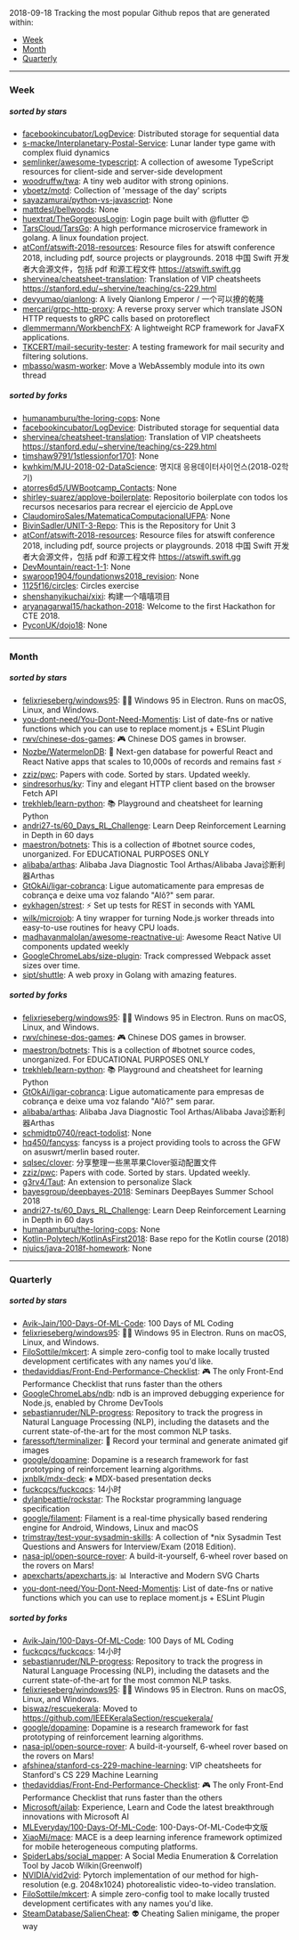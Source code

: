2018-09-18
Tracking the most popular Github repos that are generated within: 
* [Week](https://github.com/polebug/github_trending_spider/blob/master/2018-09-18.md#week)
* [Month](https://github.com/polebug/github_trending_spider/blob/master/2018-09-18.md#month)
* [Quarterly](https://github.com/polebug/github_trending_spider/blob/master/2018-09-18.md#quarterly)
--- 
### Week 
##### sorted by stars 
* [facebookincubator/LogDevice](https://github.com/facebookincubator/LogDevice): Distributed storage for sequential data
* [s-macke/Interplanetary-Postal-Service](https://github.com/s-macke/Interplanetary-Postal-Service): Lunar lander type game with complex fluid dynamics
* [semlinker/awesome-typescript](https://github.com/semlinker/awesome-typescript): A collection of awesome TypeScript resources for client-side and server-side development
* [woodruffw/twa](https://github.com/woodruffw/twa): A tiny web auditor with strong opinions.
* [yboetz/motd](https://github.com/yboetz/motd): Collection of 'message of the day' scripts
* [sayazamurai/python-vs-javascript](https://github.com/sayazamurai/python-vs-javascript): None
* [mattdesl/bellwoods](https://github.com/mattdesl/bellwoods): None
* [huextrat/TheGorgeousLogin](https://github.com/huextrat/TheGorgeousLogin): Login page built with @flutter 😍
* [TarsCloud/TarsGo](https://github.com/TarsCloud/TarsGo): A  high performance microservice  framework  in golang. A linux foundation project.
* [atConf/atswift-2018-resources](https://github.com/atConf/atswift-2018-resources): Resource files for atswift conference 2018, including pdf, source projects or playgrounds. 2018 中国 Swift 开发者大会源文件，包括 pdf 和源工程文件 https://atswift.swift.gg
* [shervinea/cheatsheet-translation](https://github.com/shervinea/cheatsheet-translation): Translation of VIP cheatsheets https://stanford.edu/~shervine/teaching/cs-229.html
* [devyumao/qianlong](https://github.com/devyumao/qianlong): A lively Qianlong Emperor / 一个可以撩的乾隆
* [mercari/grpc-http-proxy](https://github.com/mercari/grpc-http-proxy): A reverse proxy server which translate JSON HTTP requests to gRPC calls based on protoreflect
* [dlemmermann/WorkbenchFX](https://github.com/dlemmermann/WorkbenchFX): A lightweight RCP framework for JavaFX applications.
* [TKCERT/mail-security-tester](https://github.com/TKCERT/mail-security-tester): A testing framework for mail security and filtering solutions.
* [mbasso/wasm-worker](https://github.com/mbasso/wasm-worker): Move a WebAssembly module into its own thread
##### sorted by forks 
* [humanamburu/the-loring-cops](https://github.com/humanamburu/the-loring-cops): None
* [facebookincubator/LogDevice](https://github.com/facebookincubator/LogDevice): Distributed storage for sequential data
* [shervinea/cheatsheet-translation](https://github.com/shervinea/cheatsheet-translation): Translation of VIP cheatsheets https://stanford.edu/~shervine/teaching/cs-229.html
* [timshaw9791/1stlessionfor1701](https://github.com/timshaw9791/1stlessionfor1701): None
* [kwhkim/MJU-2018-02-DataScience](https://github.com/kwhkim/MJU-2018-02-DataScience): 명지대 응용데이터사이언스(2018-02학기)
* [atorres6d5/UWBootcamp_Contacts](https://github.com/atorres6d5/UWBootcamp_Contacts): None
* [shirley-suarez/applove-boilerplate](https://github.com/shirley-suarez/applove-boilerplate): Repositorio boilerplate con todos los recursos necesarios para recrear el ejercicio de AppLove
* [ClaudomiroSales/MatematicaComputacionalUFPA](https://github.com/ClaudomiroSales/MatematicaComputacionalUFPA): None
* [BivinSadler/UNIT-3-Repo](https://github.com/BivinSadler/UNIT-3-Repo): This is the Repository for Unit 3
* [atConf/atswift-2018-resources](https://github.com/atConf/atswift-2018-resources): Resource files for atswift conference 2018, including pdf, source projects or playgrounds. 2018 中国 Swift 开发者大会源文件，包括 pdf 和源工程文件 https://atswift.swift.gg
* [DevMountain/react-1-1](https://github.com/DevMountain/react-1-1): None
* [swaroop1904/foundationws2018_revision](https://github.com/swaroop1904/foundationws2018_revision): None
* [1125f16/circles](https://github.com/1125f16/circles): Circles exercise
* [shenshanyikuchai/xixi](https://github.com/shenshanyikuchai/xixi): 构建一个嘻嘻项目
* [aryanagarwal15/hackathon-2018](https://github.com/aryanagarwal15/hackathon-2018): Welcome to the first Hackathon for CTE 2018.
* [PyconUK/dojo18](https://github.com/PyconUK/dojo18): None
--- 
### Month 
##### sorted by stars 
* [felixrieseberg/windows95](https://github.com/felixrieseberg/windows95): 💩🚀 Windows 95 in Electron. Runs on macOS, Linux, and Windows.
* [you-dont-need/You-Dont-Need-Momentjs](https://github.com/you-dont-need/You-Dont-Need-Momentjs): List of date-fns or native functions which you can use to replace moment.js + ESLint Plugin 
* [rwv/chinese-dos-games](https://github.com/rwv/chinese-dos-games): 🎮 Chinese DOS games in browser.
* [Nozbe/WatermelonDB](https://github.com/Nozbe/WatermelonDB): 🍉 Next-gen database for powerful React and React Native apps that scales to 10,000s of records and remains fast ⚡️
* [zziz/pwc](https://github.com/zziz/pwc): Papers with code. Sorted by stars. Updated weekly. 
* [sindresorhus/ky](https://github.com/sindresorhus/ky): Tiny and elegant HTTP client based on the browser Fetch API
* [trekhleb/learn-python](https://github.com/trekhleb/learn-python): 📚 Playground and cheatsheet for learning Python
* [andri27-ts/60_Days_RL_Challenge](https://github.com/andri27-ts/60_Days_RL_Challenge): Learn Deep Reinforcement Learning in Depth in 60 days
* [maestron/botnets](https://github.com/maestron/botnets): This is a collection of #botnet source codes, unorganized. For EDUCATIONAL PURPOSES ONLY
* [alibaba/arthas](https://github.com/alibaba/arthas): Alibaba Java Diagnostic Tool Arthas/Alibaba Java诊断利器Arthas
* [GtOkAi/ligar-cobranca](https://github.com/GtOkAi/ligar-cobranca): Ligue automaticamente para empresas de cobrança e deixe uma voz falando "Alô?" sem parar.
* [eykhagen/strest](https://github.com/eykhagen/strest): ⚡️ Set up tests for REST in seconds with YAML
* [wilk/microjob](https://github.com/wilk/microjob): A tiny wrapper for turning Node.js worker threads into easy-to-use routines for heavy CPU loads.
* [madhavanmalolan/awesome-reactnative-ui](https://github.com/madhavanmalolan/awesome-reactnative-ui): Awesome React Native UI components updated weekly
* [GoogleChromeLabs/size-plugin](https://github.com/GoogleChromeLabs/size-plugin): Track compressed Webpack asset sizes over time.
* [sipt/shuttle](https://github.com/sipt/shuttle): A web proxy in Golang with amazing features.
##### sorted by forks 
* [felixrieseberg/windows95](https://github.com/felixrieseberg/windows95): 💩🚀 Windows 95 in Electron. Runs on macOS, Linux, and Windows.
* [rwv/chinese-dos-games](https://github.com/rwv/chinese-dos-games): 🎮 Chinese DOS games in browser.
* [maestron/botnets](https://github.com/maestron/botnets): This is a collection of #botnet source codes, unorganized. For EDUCATIONAL PURPOSES ONLY
* [trekhleb/learn-python](https://github.com/trekhleb/learn-python): 📚 Playground and cheatsheet for learning Python
* [GtOkAi/ligar-cobranca](https://github.com/GtOkAi/ligar-cobranca): Ligue automaticamente para empresas de cobrança e deixe uma voz falando "Alô?" sem parar.
* [alibaba/arthas](https://github.com/alibaba/arthas): Alibaba Java Diagnostic Tool Arthas/Alibaba Java诊断利器Arthas
* [schmidtp0740/react-todolist](https://github.com/schmidtp0740/react-todolist): None
* [hq450/fancyss](https://github.com/hq450/fancyss): fancyss is a project providing tools to across the GFW on asuswrt/merlin based router.
* [sqlsec/clover](https://github.com/sqlsec/clover): 分享整理一些黑苹果Clover驱动配置文件
* [zziz/pwc](https://github.com/zziz/pwc): Papers with code. Sorted by stars. Updated weekly. 
* [g3rv4/Taut](https://github.com/g3rv4/Taut): An extension to personalize Slack
* [bayesgroup/deepbayes-2018](https://github.com/bayesgroup/deepbayes-2018): Seminars DeepBayes Summer School 2018
* [andri27-ts/60_Days_RL_Challenge](https://github.com/andri27-ts/60_Days_RL_Challenge): Learn Deep Reinforcement Learning in Depth in 60 days
* [humanamburu/the-loring-cops](https://github.com/humanamburu/the-loring-cops): None
* [Kotlin-Polytech/KotlinAsFirst2018](https://github.com/Kotlin-Polytech/KotlinAsFirst2018): Base repo for the Kotlin course (2018)
* [njuics/java-2018f-homework](https://github.com/njuics/java-2018f-homework): None
--- 
### Quarterly 
##### sorted by stars 
* [Avik-Jain/100-Days-Of-ML-Code](https://github.com/Avik-Jain/100-Days-Of-ML-Code): 100 Days of ML Coding
* [felixrieseberg/windows95](https://github.com/felixrieseberg/windows95): 💩🚀 Windows 95 in Electron. Runs on macOS, Linux, and Windows.
* [FiloSottile/mkcert](https://github.com/FiloSottile/mkcert): A simple zero-config tool to make locally trusted development certificates with any names you'd like.
* [thedaviddias/Front-End-Performance-Checklist](https://github.com/thedaviddias/Front-End-Performance-Checklist): 🎮 The only Front-End Performance Checklist that runs faster than the others
* [GoogleChromeLabs/ndb](https://github.com/GoogleChromeLabs/ndb): ndb is an improved debugging experience for Node.js, enabled by Chrome DevTools
* [sebastianruder/NLP-progress](https://github.com/sebastianruder/NLP-progress): Repository to track the progress in Natural Language Processing (NLP), including the datasets and the current state-of-the-art for the most common NLP tasks.
* [faressoft/terminalizer](https://github.com/faressoft/terminalizer): 🦄 Record your terminal and generate animated gif images
* [google/dopamine](https://github.com/google/dopamine): Dopamine is a research framework for fast prototyping of reinforcement learning algorithms. 
* [jxnblk/mdx-deck](https://github.com/jxnblk/mdx-deck): :spades: MDX-based presentation decks
* [fuckcqcs/fuckcqcs](https://github.com/fuckcqcs/fuckcqcs): 14小时
* [dylanbeattie/rockstar](https://github.com/dylanbeattie/rockstar): The Rockstar programming language specification
* [google/filament](https://github.com/google/filament): Filament is a real-time physically based rendering engine for Android, Windows, Linux and macOS
* [trimstray/test-your-sysadmin-skills](https://github.com/trimstray/test-your-sysadmin-skills): A collection of *nix Sysadmin Test Questions and Answers for Interview/Exam (2018 Edition).
* [nasa-jpl/open-source-rover](https://github.com/nasa-jpl/open-source-rover): A build-it-yourself, 6-wheel rover based on the rovers on Mars!
* [apexcharts/apexcharts.js](https://github.com/apexcharts/apexcharts.js): 📊 Interactive and Modern SVG Charts
* [you-dont-need/You-Dont-Need-Momentjs](https://github.com/you-dont-need/You-Dont-Need-Momentjs): List of date-fns or native functions which you can use to replace moment.js + ESLint Plugin 
##### sorted by forks 
* [Avik-Jain/100-Days-Of-ML-Code](https://github.com/Avik-Jain/100-Days-Of-ML-Code): 100 Days of ML Coding
* [fuckcqcs/fuckcqcs](https://github.com/fuckcqcs/fuckcqcs): 14小时
* [sebastianruder/NLP-progress](https://github.com/sebastianruder/NLP-progress): Repository to track the progress in Natural Language Processing (NLP), including the datasets and the current state-of-the-art for the most common NLP tasks.
* [felixrieseberg/windows95](https://github.com/felixrieseberg/windows95): 💩🚀 Windows 95 in Electron. Runs on macOS, Linux, and Windows.
* [biswaz/rescuekerala](https://github.com/biswaz/rescuekerala): Moved to https://github.com/IEEEKeralaSection/rescuekerala/
* [google/dopamine](https://github.com/google/dopamine): Dopamine is a research framework for fast prototyping of reinforcement learning algorithms. 
* [nasa-jpl/open-source-rover](https://github.com/nasa-jpl/open-source-rover): A build-it-yourself, 6-wheel rover based on the rovers on Mars!
* [afshinea/stanford-cs-229-machine-learning](https://github.com/afshinea/stanford-cs-229-machine-learning): VIP cheatsheets for Stanford's CS 229 Machine Learning
* [thedaviddias/Front-End-Performance-Checklist](https://github.com/thedaviddias/Front-End-Performance-Checklist): 🎮 The only Front-End Performance Checklist that runs faster than the others
* [Microsoft/ailab](https://github.com/Microsoft/ailab): Experience, Learn and Code the latest breakthrough innovations with Microsoft AI
* [MLEveryday/100-Days-Of-ML-Code](https://github.com/MLEveryday/100-Days-Of-ML-Code): 100-Days-Of-ML-Code中文版
* [XiaoMi/mace](https://github.com/XiaoMi/mace): MACE is a deep learning inference framework optimized for mobile heterogeneous computing platforms.
* [SpiderLabs/social_mapper](https://github.com/SpiderLabs/social_mapper): A Social Media Enumeration & Correlation Tool by Jacob Wilkin(Greenwolf)
* [NVIDIA/vid2vid](https://github.com/NVIDIA/vid2vid): Pytorch implementation of our method for high-resolution (e.g. 2048x1024) photorealistic video-to-video translation.
* [FiloSottile/mkcert](https://github.com/FiloSottile/mkcert): A simple zero-config tool to make locally trusted development certificates with any names you'd like.
* [SteamDatabase/SalienCheat](https://github.com/SteamDatabase/SalienCheat): 👽 Cheating Salien minigame, the proper way
